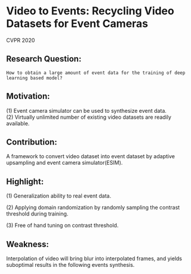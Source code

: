 # Video to Events: Recycling Video Datasets for Event Cameras

CVPR 2020 

## Research Question:
	How to obtain a large amount of event data for the training of deep learning based model?
	
## Motivation:
(1) Event camera simulator can be used to synthesize event data.    
(2) Virtually unlimited number of existing video datasets are readily available.    


## Contribution:
A framework to convert video dataset into event dataset by adaptive upsampling and event camera simulator(ESIM).
 

## Highlight:
(1) Generalization ability to real event data.

(2) Applying domain randomization by randomly sampling the contrast threshold during training.   

(3) Free of hand tuning on contrast threshold.

## Weakness:
Interpolation of video will bring blur into interpolated frames, and yields suboptimal results in the following events synthesis.
